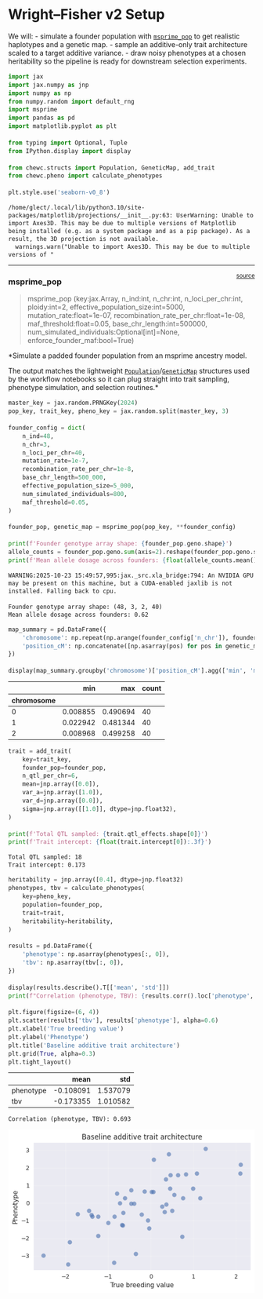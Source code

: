 # Wright–Fisher v2 Setup


<!-- WARNING: THIS FILE WAS AUTOGENERATED! DO NOT EDIT! -->

We will: - simulate a founder population with
[`msprime_pop`](https://cjGO.github.io/chewc/structs.html#msprime_pop)
to get realistic haplotypes and a genetic map. - sample an additive-only
trait architecture scaled to a target additive variance. - draw noisy
phenotypes at a chosen heritability so the pipeline is ready for
downstream selection experiments.

``` python
import jax
import jax.numpy as jnp
import numpy as np
from numpy.random import default_rng
import msprime
import pandas as pd
import matplotlib.pyplot as plt

from typing import Optional, Tuple
from IPython.display import display

from chewc.structs import Population, GeneticMap, add_trait
from chewc.pheno import calculate_phenotypes

plt.style.use('seaborn-v0_8')
```

    /home/glect/.local/lib/python3.10/site-packages/matplotlib/projections/__init__.py:63: UserWarning: Unable to import Axes3D. This may be due to multiple versions of Matplotlib being installed (e.g. as a system package and as a pip package). As a result, the 3D projection is not available.
      warnings.warn("Unable to import Axes3D. This may be due to multiple versions of "

------------------------------------------------------------------------

<a href="https://github.com/cjGO/chewc/blob/main/chewc/structs.py#L147"
target="_blank" style="float:right; font-size:smaller">source</a>

### msprime_pop

>  msprime_pop (key:jax.Array, n_ind:int, n_chr:int, n_loci_per_chr:int,
>                   ploidy:int=2, effective_population_size:int=5000,
>                   mutation_rate:float=1e-07,
>                   recombination_rate_per_chr:float=1e-08,
>                   maf_threshold:float=0.05, base_chr_length:int=500000,
>                   num_simulated_individuals:Optional[int]=None,
>                   enforce_founder_maf:bool=True)

\*Simulate a padded founder population from an msprime ancestry model.

The output matches the lightweight
[`Population`](https://cjGO.github.io/chewc/structs.html#population)/[`GeneticMap`](https://cjGO.github.io/chewc/structs.html#geneticmap)
structures used by the workflow notebooks so it can plug straight into
trait sampling, phenotype simulation, and selection routines.\*

``` python
master_key = jax.random.PRNGKey(2024)
pop_key, trait_key, pheno_key = jax.random.split(master_key, 3)

founder_config = dict(
    n_ind=48,
    n_chr=3,
    n_loci_per_chr=40,
    mutation_rate=1e-7,
    recombination_rate_per_chr=1e-8,
    base_chr_length=500_000,
    effective_population_size=5_000,
    num_simulated_individuals=800,
    maf_threshold=0.05,
)

founder_pop, genetic_map = msprime_pop(pop_key, **founder_config)

print(f'Founder genotype array shape: {founder_pop.geno.shape}')
allele_counts = founder_pop.geno.sum(axis=2).reshape(founder_pop.geno.shape[0], -1)
print(f'Mean allele dosage across founders: {float(allele_counts.mean()):.2f}')
```

    WARNING:2025-10-23 15:49:57,995:jax._src.xla_bridge:794: An NVIDIA GPU may be present on this machine, but a CUDA-enabled jaxlib is not installed. Falling back to cpu.

    Founder genotype array shape: (48, 3, 2, 40)
    Mean allele dosage across founders: 0.62

``` python
map_summary = pd.DataFrame({
    'chromosome': np.repeat(np.arange(founder_config['n_chr']), founder_config['n_loci_per_chr']),
    'position_cM': np.concatenate([np.asarray(pos) for pos in genetic_map.locus_positions]),
})

display(map_summary.groupby('chromosome')['position_cM'].agg(['min', 'max', 'count']))
```

<div>
<style scoped>
    .dataframe tbody tr th:only-of-type {
        vertical-align: middle;
    }
&#10;    .dataframe tbody tr th {
        vertical-align: top;
    }
&#10;    .dataframe thead th {
        text-align: right;
    }
</style>

<table class="dataframe" data-quarto-postprocess="true" data-border="1">
<thead>
<tr style="text-align: right;">
<th data-quarto-table-cell-role="th"></th>
<th data-quarto-table-cell-role="th">min</th>
<th data-quarto-table-cell-role="th">max</th>
<th data-quarto-table-cell-role="th">count</th>
</tr>
<tr>
<th data-quarto-table-cell-role="th">chromosome</th>
<th data-quarto-table-cell-role="th"></th>
<th data-quarto-table-cell-role="th"></th>
<th data-quarto-table-cell-role="th"></th>
</tr>
</thead>
<tbody>
<tr>
<td data-quarto-table-cell-role="th">0</td>
<td>0.008855</td>
<td>0.490694</td>
<td>40</td>
</tr>
<tr>
<td data-quarto-table-cell-role="th">1</td>
<td>0.022942</td>
<td>0.481344</td>
<td>40</td>
</tr>
<tr>
<td data-quarto-table-cell-role="th">2</td>
<td>0.008968</td>
<td>0.499258</td>
<td>40</td>
</tr>
</tbody>
</table>

</div>

``` python
trait = add_trait(
    key=trait_key,
    founder_pop=founder_pop,
    n_qtl_per_chr=6,
    mean=jnp.array([0.0]),
    var_a=jnp.array([1.0]),
    var_d=jnp.array([0.0]),
    sigma=jnp.array([[1.0]], dtype=jnp.float32),
)

print(f'Total QTL sampled: {trait.qtl_effects.shape[0]}')
print(f'Trait intercept: {float(trait.intercept[0]):.3f}')
```

    Total QTL sampled: 18
    Trait intercept: 0.173

``` python
heritability = jnp.array([0.4], dtype=jnp.float32)
phenotypes, tbv = calculate_phenotypes(
    key=pheno_key,
    population=founder_pop,
    trait=trait,
    heritability=heritability,
)

results = pd.DataFrame({
    'phenotype': np.asarray(phenotypes[:, 0]),
    'tbv': np.asarray(tbv[:, 0]),
})

display(results.describe().T[['mean', 'std']])
print(f"Correlation (phenotype, TBV): {results.corr().loc['phenotype', 'tbv']:.3f}")

plt.figure(figsize=(6, 4))
plt.scatter(results['tbv'], results['phenotype'], alpha=0.6)
plt.xlabel('True breeding value')
plt.ylabel('Phenotype')
plt.title('Baseline additive trait architecture')
plt.grid(True, alpha=0.3)
plt.tight_layout()
```

<div>
<style scoped>
    .dataframe tbody tr th:only-of-type {
        vertical-align: middle;
    }
&#10;    .dataframe tbody tr th {
        vertical-align: top;
    }
&#10;    .dataframe thead th {
        text-align: right;
    }
</style>

<table class="dataframe" data-quarto-postprocess="true" data-border="1">
<thead>
<tr style="text-align: right;">
<th data-quarto-table-cell-role="th"></th>
<th data-quarto-table-cell-role="th">mean</th>
<th data-quarto-table-cell-role="th">std</th>
</tr>
</thead>
<tbody>
<tr>
<td data-quarto-table-cell-role="th">phenotype</td>
<td>-0.108091</td>
<td>1.537079</td>
</tr>
<tr>
<td data-quarto-table-cell-role="th">tbv</td>
<td>-0.173355</td>
<td>1.010582</td>
</tr>
</tbody>
</table>

</div>

    Correlation (phenotype, TBV): 0.693

![](00_wf2_files/figure-commonmark/cell-7-output-3.png)
